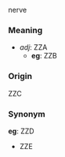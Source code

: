 nerve
### Meaning
+ _adj_: ZZA
    + __eg__: ZZB

### Origin

ZZC

### Synonym

__eg__: ZZD

+ ZZE


